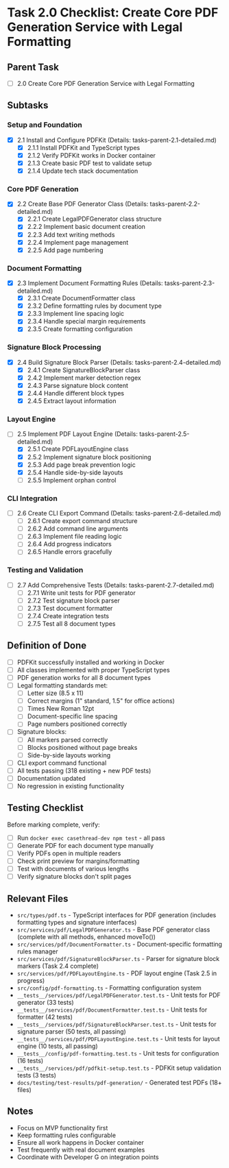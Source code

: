 # Task 2.0 Checklist: Create Core PDF Generation Service with Legal Formatting

## Parent Task
- [ ] 2.0 Create Core PDF Generation Service with Legal Formatting

## Subtasks

### Setup and Foundation
- [x] 2.1 Install and Configure PDFKit (Details: tasks-parent-2.1-detailed.md)
  - [x] 2.1.1 Install PDFKit and TypeScript types
  - [x] 2.1.2 Verify PDFKit works in Docker container
  - [x] 2.1.3 Create basic PDF test to validate setup
  - [x] 2.1.4 Update tech stack documentation

### Core PDF Generation
- [x] 2.2 Create Base PDF Generator Class (Details: tasks-parent-2.2-detailed.md)
  - [x] 2.2.1 Create LegalPDFGenerator class structure
  - [x] 2.2.2 Implement basic document creation
  - [x] 2.2.3 Add text writing methods
  - [x] 2.2.4 Implement page management
  - [x] 2.2.5 Add page numbering

### Document Formatting
- [x] 2.3 Implement Document Formatting Rules (Details: tasks-parent-2.3-detailed.md)
  - [x] 2.3.1 Create DocumentFormatter class
  - [x] 2.3.2 Define formatting rules by document type
  - [x] 2.3.3 Implement line spacing logic
  - [x] 2.3.4 Handle special margin requirements
  - [x] 2.3.5 Create formatting configuration

### Signature Block Processing
- [x] 2.4 Build Signature Block Parser (Details: tasks-parent-2.4-detailed.md)
  - [x] 2.4.1 Create SignatureBlockParser class
  - [x] 2.4.2 Implement marker detection regex
  - [x] 2.4.3 Parse signature block content
  - [x] 2.4.4 Handle different block types
  - [x] 2.4.5 Extract layout information

### Layout Engine
- [ ] 2.5 Implement PDF Layout Engine (Details: tasks-parent-2.5-detailed.md)
  - [x] 2.5.1 Create PDFLayoutEngine class
  - [x] 2.5.2 Implement signature block positioning
  - [x] 2.5.3 Add page break prevention logic
  - [x] 2.5.4 Handle side-by-side layouts
  - [ ] 2.5.5 Implement orphan control

### CLI Integration
- [ ] 2.6 Create CLI Export Command (Details: tasks-parent-2.6-detailed.md)
  - [ ] 2.6.1 Create export command structure
  - [ ] 2.6.2 Add command line arguments
  - [ ] 2.6.3 Implement file reading logic
  - [ ] 2.6.4 Add progress indicators
  - [ ] 2.6.5 Handle errors gracefully

### Testing and Validation
- [ ] 2.7 Add Comprehensive Tests (Details: tasks-parent-2.7-detailed.md)
  - [ ] 2.7.1 Write unit tests for PDF generator
  - [ ] 2.7.2 Test signature block parser
  - [ ] 2.7.3 Test document formatter
  - [ ] 2.7.4 Create integration tests
  - [ ] 2.7.5 Test all 8 document types

## Definition of Done

- [ ] PDFKit successfully installed and working in Docker
- [ ] All classes implemented with proper TypeScript types
- [ ] PDF generation works for all 8 document types
- [ ] Legal formatting standards met:
  - [ ] Letter size (8.5 x 11)
  - [ ] Correct margins (1" standard, 1.5" for office actions)
  - [ ] Times New Roman 12pt
  - [ ] Document-specific line spacing
  - [ ] Page numbers positioned correctly
- [ ] Signature blocks:
  - [ ] All markers parsed correctly
  - [ ] Blocks positioned without page breaks
  - [ ] Side-by-side layouts working
- [ ] CLI export command functional
- [ ] All tests passing (318 existing + new PDF tests)
- [ ] Documentation updated
- [ ] No regression in existing functionality

## Testing Checklist

Before marking complete, verify:
- [ ] Run `docker exec casethread-dev npm test` - all pass
- [ ] Generate PDF for each document type manually
- [ ] Verify PDFs open in multiple readers
- [ ] Check print preview for margins/formatting
- [ ] Test with documents of various lengths
- [ ] Verify signature blocks don't split pages

## Relevant Files

- `src/types/pdf.ts` - TypeScript interfaces for PDF generation (includes formatting types and signature interfaces)
- `src/services/pdf/LegalPDFGenerator.ts` - Base PDF generator class (complete with all methods, enhanced moveTo())
- `src/services/pdf/DocumentFormatter.ts` - Document-specific formatting rules manager
- `src/services/pdf/SignatureBlockParser.ts` - Parser for signature block markers (Task 2.4 complete)
- `src/services/pdf/PDFLayoutEngine.ts` - PDF layout engine (Task 2.5 in progress)
- `src/config/pdf-formatting.ts` - Formatting configuration system
- `__tests__/services/pdf/LegalPDFGenerator.test.ts` - Unit tests for PDF generator (33 tests)
- `__tests__/services/pdf/DocumentFormatter.test.ts` - Unit tests for formatter (42 tests)
- `__tests__/services/pdf/SignatureBlockParser.test.ts` - Unit tests for signature parser (50 tests, all passing)
- `__tests__/services/pdf/PDFLayoutEngine.test.ts` - Unit tests for layout engine (10 tests, all passing)
- `__tests__/config/pdf-formatting.test.ts` - Unit tests for configuration (16 tests)
- `__tests__/services/pdf/pdfkit-setup.test.ts` - PDFKit setup validation tests (3 tests)
- `docs/testing/test-results/pdf-generation/` - Generated test PDFs (18+ files)

## Notes

- Focus on MVP functionality first
- Keep formatting rules configurable
- Ensure all work happens in Docker container
- Test frequently with real document examples
- Coordinate with Developer G on integration points 